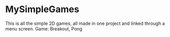 # MySimpleGames

This is all the simple 2D games, all made in one project and linked through a menu screen.
Game: Breakout, Pong
